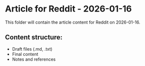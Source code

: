# Article for Reddit - 2026-01-16

This folder will contain the article content for Reddit on 2026-01-16.

## Content structure:
- Draft files (.md, .txt)
- Final content
- Notes and references
